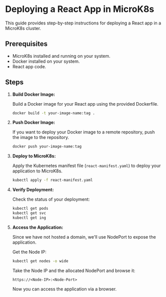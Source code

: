 # Deploying a React App in MicroK8s

This guide provides step-by-step instructions for deploying a React app in a MicroK8s cluster.

## Prerequisites

- MicroK8s installed and running on your system.
- Docker installed on your system.
- React app code.

## Steps

1. **Build Docker Image:**

   Build a Docker image for your React app using the provided Dockerfile.

   ```bash
   docker build -t your-image-name:tag .
   ```

2. **Push Docker Image:**

   If you want to deploy your Docker image to a remote repository, push the image to the repository.

   ```bash
   docker push your-image-name:tag
   ```

3. **Deploy to MicroK8s:**

   Apply the Kubernetes manifest file (`react-manifest.yaml`) to deploy your application to MicroK8s.

   ```bash
   kubectl apply -f react-manifest.yaml
   ```

4. **Verify Deployment:**

   Check the status of your deployment:

   ```bash
   kubectl get pods
   kubectl get svc
   kubectl get ing
   ```

5. **Access the Application:**

   Since we have not hosted a domain, we'll use NodePort to expose the application. 

   Get the Node IP:

   ```bash
   kubectl get nodes -o wide
   ```

   Take the Node IP and the allocated NodePort and browse it:

   ```
   https://<Node-IP>:<Node-Port>
   ```

   Now you can access the application via a browser.
